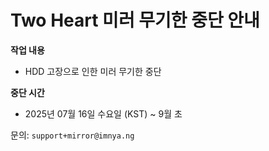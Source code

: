 # Two Heart 미러 무기한 중단 안내
**작업 내용**
- HDD 고장으로 인한 미러 무기한 중단

**중단 시간**
- 2025년 07월 16일 수요일 (KST) ~ 9월 초

문의: `support+mirror@imnya.ng`
